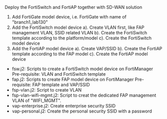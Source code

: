 Deploy the FortiSwitch and FortiAP together with SD-WAN solution

1. Add FortiGate model device, i.e. FortiGate with name of "branch1_lab130"
2. Add the FortiSwitch model device
   a). Create VLAN first, like FAP management VLAN, SSID related VLAN
   b). Create the FortiSwitch template according to the platform/model
   c). Create the FortiSwitch model device
3. Add the FortiAP model device
   a). Create VAP/SSID
   b). Create the FortiAP template according to the FAP model
   c). Create the FortiAP model device


- fsw.j2: Scripts to create a FortiSwitch model device on FortiManager
  Pre-requisite: VLAN and FortiSwitch template
- fap.j2: Scripts to create FAP model device on FortiManager
  Pre-requisite: FAP template and VAP/SSID
- fsp-vlan.j2: Script to create VLAN
- fsp-vlan-wifi-mgmt.j2: Script to creat the dedicated FAP management VLAN of "WIFI_MGMT". 
- vap-enterprise.j2: Create enterprise security SSID
- vap-personal.j2: Create the personal security SSID with a password
